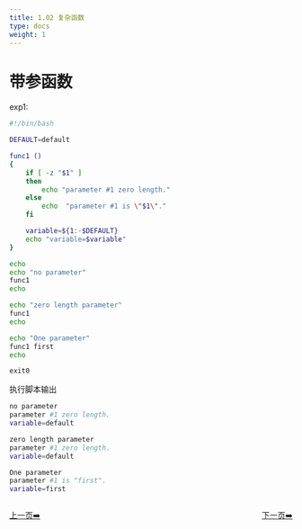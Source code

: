 ```yaml
---
title: 1.02 复杂函数   
type: docs
weight: 1
---
```


# 带参函数   
exp1:   
```bash
#!/bin/bash

DEFAULT=default

func1 ()
{
    if [ -z "$1" ]
    then
        echo "parameter #1 zero length."
    else
        echo  "parameter #1 is \"$1\"."
    fi

    variable=${1:-$DEFAULT}
    echo "variable=$variable"
}

echo 
echo "no parameter"   
func1
echo

echo "zero length parameter"
func1
echo

echo "One parameter"
func1 first
echo

exit0
```   
执行脚本输出    
```bash
no parameter
parameter #1 zero length.
variable=default

zero length parameter
parameter #1 zero length.
variable=default

One parameter
parameter #1 is "first".
variable=first
```   



<div style="display: flex;justify-content: space-between;align-items: center;">
<p><a href="https://books.linuxwt.com/linuxwtabs/ChapterOne/Function_DiaoYong">上一页➡️</a></p>
<p><a href="https://books.linuxwt.com/linuxwtabs/ChapterOne/">下一页➡️</a></p>
</div>
